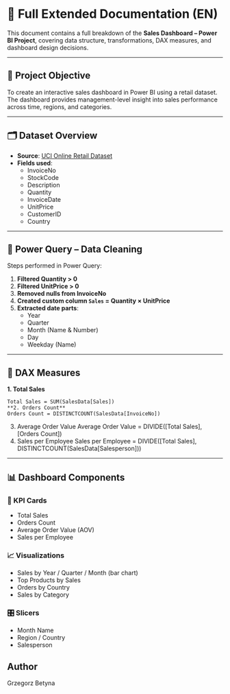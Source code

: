 # 📘 Full Extended Documentation (EN)

This document contains a full breakdown of the **Sales Dashboard – Power BI Project**, covering data structure, transformations, DAX measures, and dashboard design decisions.

---

## 📌 Project Objective

To create an interactive sales dashboard in Power BI using a retail dataset.  
The dashboard provides management-level insight into sales performance across time, regions, and categories.

---

## 🗂️ Dataset Overview

- **Source**: [UCI Online Retail Dataset](https://archive.ics.uci.edu/ml/datasets/online+retail)
- **Fields used**:  
  - InvoiceNo  
  - StockCode  
  - Description  
  - Quantity  
  - InvoiceDate  
  - UnitPrice  
  - CustomerID  
  - Country

---

## 🔧 Power Query – Data Cleaning

Steps performed in Power Query:

1. **Filtered Quantity > 0**  
2. **Filtered UnitPrice > 0**  
3. **Removed nulls from InvoiceNo**  
4. **Created custom column `Sales` = Quantity × UnitPrice**  
5. **Extracted date parts**:  
   - Year  
   - Quarter  
   - Month (Name & Number)  
   - Day  
   - Weekday (Name)

---

## 🧠 DAX Measures

**1. Total Sales**
```DAX
Total Sales = SUM(SalesData[Sales])
**2. Orders Count**
Orders Count = DISTINCTCOUNT(SalesData[InvoiceNo])
```
3. Average Order Value
Average Order Value = DIVIDE([Total Sales], [Orders Count])
4. Sales per Employee
Sales per Employee = DIVIDE([Total Sales], DISTINCTCOUNT(SalesData[Salesperson]))
---



## 📊 Dashboard Components

### 📌 KPI Cards
- Total Sales  
- Orders Count  
- Average Order Value (AOV)  
- Sales per Employee

### 📈 Visualizations
- Sales by Year / Quarter / Month (bar chart)  
- Top Products by Sales  
- Orders by Country  
- Sales by Category

### 🎛️ Slicers
- Month Name  
- Region / Country  
- Salesperson

## Author
Grzegorz Betyna

